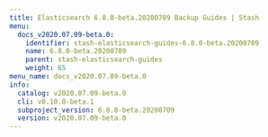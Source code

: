 ```yaml
---
title: Elasticsearch 6.8.0-beta.20200709 Backup Guides | Stash
menu:
  docs_v2020.07.09-beta.0:
    identifier: stash-elasticsearch-guides-6.8.0-beta.20200709
    name: 6.8.0-beta.20200709
    parent: stash-elasticsearch-guides
    weight: 65
menu_name: docs_v2020.07.09-beta.0
info:
  catalog: v2020.07.09-beta.0
  cli: v0.10.0-beta.1
  subproject_version: 6.8.0-beta.20200709
  version: v2020.07.09-beta.0
---
```


